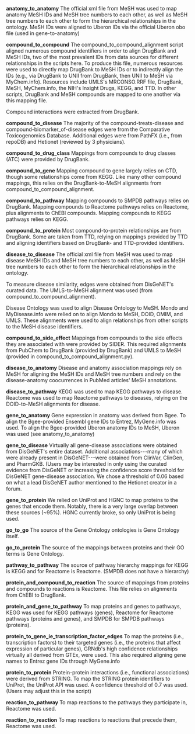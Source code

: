 **anatomy_to_anatomy**
The official xml file from MeSH was used to map anatomy MeSH IDs and MeSH tree numbers to each other, as well as MeSH tree numbers to each other to form the hierarchical relationships in the ontology. MeSH IDs were aligned to Uberon IDs via the official Uberon obo file (used in gene-to-anatomy) 

**compound_to_compound**
The compound_to_compound_alignment script aligned numerous compound identifiers in order to align DrugBank and MeSH IDs, two of the most prevalent IDs from data sources for different relationships in the scripts here. To produce this file, numerous resources were used to directly map DrugBank to MeSH IDs or to indirectly align the IDs (e.g., via DrugBank to UNII from DrugBank, then UNII to MeSH via MyChem.info). Resources include UMLS's MRCONSO.RRF file, DrugBank, MeSH, MyChem.info, the NIH's Inxight Drugs, KEGG, and TTD. In other scripts, DrugBank and MeSH compounds are mapped to one another via this mapping file.

Compound interactions were extracted from DrugBank. 

**compound_to_disease**
The majority of the compound-treats-disease and compound-biomarker_of-disease edges were from the Comparative Toxicogenomics Database. Additional edges were from PathFX (i.e., from repoDB) and Hetionet (reviewed by 3 physicians). 

**compound_to_drug_class**
Mappings from compounds to drug classes (ATC) were provided by DrugBank. 

**compound_to_gene**
Mapping compound to gene largely relies on CTD, though some relationships come from KEGG. Like many other compound mappings, this relies on the DrugBank-to-MeSH alignments from compound_to_compound_alignment.

**compound_to_pathway**
Mapping compounds to SMPDB pathways relies on DrugBank. Mapping compounds to Reactome pathways relies on Reactome, plus alignments to ChEBI compounds. Mapping compounds to KEGG pathways relies on KEGG. 

**compound_to_protein**
Most compound-to-protein relationships are from DrugBank. Some are taken from TTD, relying on mappings provided by TTD and aligning identifiers based on DrugBank- and TTD-provided identifiers.  

**disease_to_disease**
The official xml file from MeSH was used to map disease MeSH IDs and MeSH tree numbers to each other, as well as MeSH tree numbers to each other to form the hierarchical relationships in the ontology. 

To measure disease similarity, edges were obtained from DisGeNET's curated data. The UMLS-to-MeSH alignment was used (from compound_to_compound_alignment). 

Disease Ontology was used to align Disease Ontology to MeSH. Mondo and MyDisease.info were relied on to align Mondo to MeSH, DOID, OMIM, and UMLS. These alignments were used to align relationships from other scripts to the MeSH disease identifiers.

**compound_to_side_effect**
Mappings from compounds to the side effects they are associated with were provided by SIDER. This required alignments from PubChem to DrugBank (provided by DrugBank) and UMLS to MeSH (provided in compound_to_compound_alignment.py).

**disease_to_anatomy**
Disease and anatomy association mappings rely on MeSH for aligning the MeSH IDs and MeSH tree numbers and rely on the disease-anatomy coocurrences in PubMed articles' MeSH annotations.

**disease_to_pathway**
KEGG was used to map KEGG pathways to disease. Reactome was used to map Reactome pathways to diseases, relying on the DOID-to-MeSH alignments for disease.

**gene_to_anatomy**
Gene expression in anatomy was derived from Bgee. To align the Bgee-provided Ensembl gene IDs to Entrez, MyGene.info was used. To align the Bgee-provided Uberon anatomy IDs to MeSH, Uberon was used (see anatomy_to_anatomy)

**gene_to_disease**
Virtually all gene-disease associations were obtained from DisGeNET's entire dataset. Additional associations---many of which were already present in DisGeNET---were obtained from ClinVar, ClinGen, and PharmGKB. (Users may be interested in only using the curated evidence from DisGeNET or increasing the confidence score threshold for DisGeNET gene-disease association. We chose a threshold of 0.06 based on what a lead DisGeNET author mentioned to the Hetionet creator in a forum. 

**gene_to_protein**
We relied on UniProt and HGNC to map proteins to the genes that encode them. Notably, there is a very large overlap between these sources (~95%). HGNC currently broke, so only UniProt is being used. 

**go_to_go**
The source of the Gene Ontology ontologies is Gene Ontology itself. 

**go_to_protein**
The source of the mappings between proteins and their GO terms is Gene Ontology. 

**pathway_to_pathway**
The source of pathway hierarchy mappings for KEGG is KEGG and for Reactome is Reactome. (SMPDB does not have a hierarchy)

**protein_and_compound_to_reaction**
The source of mappings from proteins and compounds to reactions is Reactome. This file relies on alignments from ChEBI to DrugBank.

**protein_and_gene_to_pathway**
To map proteins and genes to pathways, KEGG was used for KEGG pathways (genes), Reactome for Reactome pathways (proteins and genes), and SMPDB for SMPDB pathways (proteins). 

**protein_to_gene_ie_transcription_factor_edges**
To map the proteins (i.e., transcription factors) to their targeted genes (i.e., the proteins that affect expression of particular genes), GRNdb's high confidence relationships virtually all derived from GTEx, were used. This also required aligning gene names to Entrez gene IDs through MyGene.info

**protein_to_protein**
Protein-protein interactions (i.e., functional associations) were derived from STRING. To map the STRING protein identifiers to UniProt, the UniProt API was used. A confidence threshold of 0.7 was used. (Users may adjust this in the script)

**reaction_to_pathway**
To map reactions to the pathways they participate in, Reactome was used.

**reaction_to_reaction**
To map reactions to reactions that precede them, Reactome was used. 
